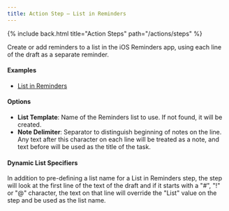 ```yaml
---
title: Action Step – List in Reminders
---
```


{% include back.html title="Action Steps" path="/actions/steps" %}

Create or add reminders to a list in the iOS Reminders app, using each line of the draft as a separate reminder.

#### Examples

- [List in Reminders](http://actions.getdrafts.com/a/1E7)

#### Options

- **List Template**: Name of the Reminders list to use. If not found, it will be created.
- **Note Delimiter**: Separator to distinguish beginning of notes on the line. Any text after this character on each line will be treated as a note, and text before will be used as the title of the task.

#### Dynamic List Specifiers

In addition to pre-defining a list name for a List in Reminders step, the step will look at the first line of the text of the draft and if it starts with a "#", "!" or "@" character, the text on that line will override the "List" value on the step and be used as the list name.
